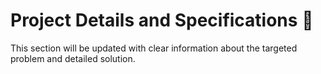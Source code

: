 # Project Details and Specifications :dart:

This section will be updated with clear information about the targeted problem and detailed solution.
